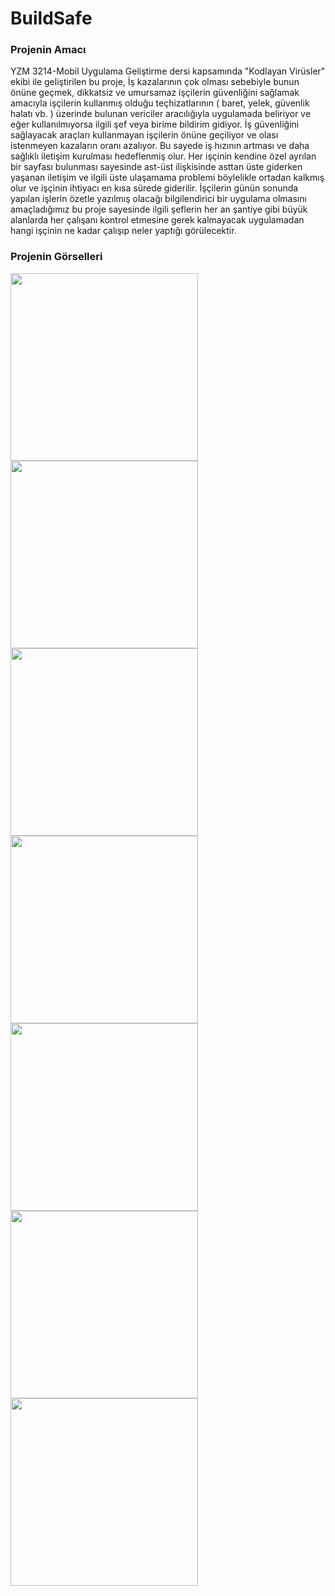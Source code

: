 # BuildSafe
### Projenin Amacı
YZM 3214-Mobil Uygulama Geliştirme dersi kapsamında "Kodlayan Virüsler" ekibi ile geliştirilen bu proje, 
İş kazalarının çok olması sebebiyle bunun önüne geçmek, dikkatsiz ve umursamaz işçilerin güvenliğini sağlamak 
amacıyla işçilerin kullanmış olduğu teçhizatlarının ( baret, yelek, güvenlik halatı vb. ) üzerinde bulunan
vericiler aracılığıyla uygulamada beliriyor ve eğer kullanılmıyorsa ilgili şef veya birime bildirim gidiyor.
İş güvenliğini sağlayacak araçları kullanmayan işçilerin önüne geçiliyor ve olası istenmeyen kazaların oranı azalıyor. 
Bu sayede iş hızının artması ve daha sağlıklı iletişim kurulması hedeflenmiş olur. 
Her işçinin kendine özel ayrılan bir sayfası bulunması sayesinde ast-üst ilişkisinde asttan üste giderken yaşanan iletişim 
ve ilgili üste ulaşamama problemi böylelikle ortadan kalkmış olur ve işçinin ihtiyacı en kısa sürede giderilir.
İşçilerin günün sonunda yapılan işlerin özetle yazılmış olacağı bilgilendirici bir uygulama olmasını amaçladığımız 
bu proje sayesinde ilgili şeflerin her an şantiye gibi büyük alanlarda her çalışanı kontrol etmesine gerek kalmayacak 
uygulamadan hangi işçinin ne kadar çalışıp neler yaptığı görülecektir.

### Projenin Görselleri
<img src="https://github.com/enesdnz/buildSafe/blob/master/git_gorsel/IMG_0412.PNG" width="300">
<img src="https://github.com/enesdnz/buildSafe/blob/master/git_gorsel/IMG_0413.PNG" width="300">
<img src="https://github.com/enesdnz/buildSafe/blob/master/git_gorsel/IMG_0414.PNG" width="300">
<img src="https://github.com/enesdnz/buildSafe/blob/master/git_gorsel/IMG_0415.PNG" width="300">
<img src="https://github.com/enesdnz/buildSafe/blob/master/git_gorsel/IMG_0416.PNG" width="300">
<img src="https://github.com/enesdnz/buildSafe/blob/master/git_gorsel/IMG_0417.PNG" width="300">
<img src="https://github.com/enesdnz/buildSafe/blob/master/git_gorsel/IMG_0418.PNG" width="300">

